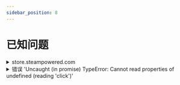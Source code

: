 ```yaml
---
sidebar_position: 8
---
```



# 已知问题


<details>
        <summary>store.steampowered.com</summary>

我们的服务仅能解决英文验证码；在该网站上，验证码语言的确定不是来自系统设置，而是来自网站上选择的语言，因此为了正确解决问题，请务必选择英文。

</details>

<details>
        <summary>错误 'Uncaught (in promise) TypeError: Cannot read properties of undefined (reading 'click')'</summary>

如果在通过 CapMonster Cloud 扩展使用点击方法 (ComplexImageTask) 解验证码时出现错误 'Uncaught (in promise) TypeError: Cannot read properties of undefined (reading 'click')'，如截图所示，建议在扩展中设置 'Delay between click' 值 —— 这可能有助于解决问题。
![](./images/known-issues/Uncaught.png)
</details>
